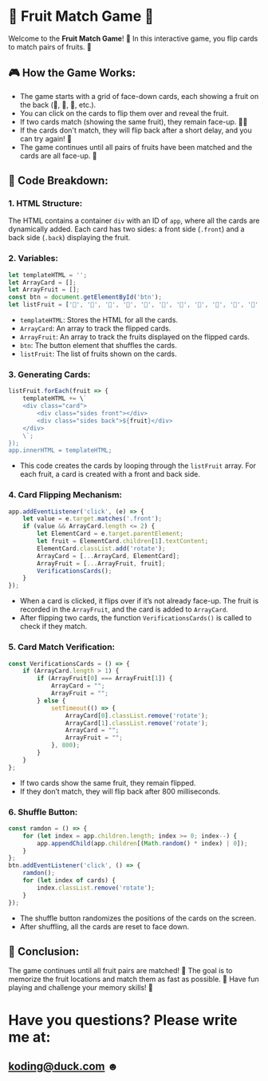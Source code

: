 
# 🍎 Fruit Match Game 🍓

Welcome to the **Fruit Match Game**! 🍍 In this interactive game, you flip cards to match pairs of fruits. 🍌

## 🎮 How the Game Works:

- The game starts with a grid of face-down cards, each showing a fruit on the back (🍎, 🍓, 🍍, etc.).
- You can click on the cards to flip them over and reveal the fruit.
- If two cards match (showing the same fruit), they remain face-up. 🍇🍍
- If the cards don't match, they will flip back after a short delay, and you can try again! 🍊
- The game continues until all pairs of fruits have been matched and the cards are all face-up. 🍏

## 🍓 Code Breakdown:

### 1. **HTML Structure**:
The HTML contains a container `div` with an ID of `app`, where all the cards are dynamically added. Each card has two sides: a front side (`.front`) and a back side (`.back`) displaying the fruit.

### 2. **Variables**:
```javascript
let templateHTML = '';
let ArrayCard = [];
let ArrayFruit = [];
const btn = document.getElementById('btn');
let listFruit = ['🍓', '🍌', '🍎', '🍇', '🍎', '🍍', '🍓', '🍉', '🍉', '🍇', '🍌', '🍍'];
```
- `templateHTML`: Stores the HTML for all the cards.
- `ArrayCard`: An array to track the flipped cards.
- `ArrayFruit`: An array to track the fruits displayed on the flipped cards.
- `btn`: The button element that shuffles the cards.
- `listFruit`: The list of fruits shown on the cards.

### 3. **Generating Cards**:
```javascript
listFruit.forEach(fruit => {
    templateHTML += \`
    <div class="card">
        <div class="sides front"></div>
        <div class="sides back">${fruit}</div>
    </div>
    \`;
});
app.innerHTML = templateHTML;
```
- This code creates the cards by looping through the `listFruit` array. For each fruit, a card is created with a front and back side.

### 4. **Card Flipping Mechanism**:
```javascript
app.addEventListener('click', (e) => {
    let value = e.target.matches('.front');
    if (value && ArrayCard.length <= 2) {
        let ElementCard = e.target.parentElement;
        let fruit = ElementCard.children[1].textContent;
        ElementCard.classList.add('rotate');
        ArrayCard = [...ArrayCard, ElementCard];
        ArrayFruit = [...ArrayFruit, fruit];
        VerificationsCards();
    }
});
```
- When a card is clicked, it flips over if it’s not already face-up. The fruit is recorded in the `ArrayFruit`, and the card is added to `ArrayCard`.
- After flipping two cards, the function `VerificationsCards()` is called to check if they match.

### 5. **Card Match Verification**:
```javascript
const VerificationsCards = () => {
    if (ArrayCard.length > 1) {
        if (ArrayFruit[0] === ArrayFruit[1]) {
            ArrayCard = "";
            ArrayFruit = "";
        } else {
            setTimeout(() => {
                ArrayCard[0].classList.remove('rotate');
                ArrayCard[1].classList.remove('rotate');
                ArrayCard = "";
                ArrayFruit = "";
            }, 800);
        }
    }
};
```
- If two cards show the same fruit, they remain flipped.
- If they don’t match, they will flip back after 800 milliseconds.

### 6. **Shuffle Button**:
```javascript
const ramdon = () => {
    for (let index = app.children.length; index >= 0; index--) {
        app.appendChild(app.children[(Math.random() * index) | 0]);
    }
};
btn.addEventListener('click', () => {
    ramdon();
    for (let index of cards) {
        index.classList.remove('rotate');
    }
});
```
- The shuffle button randomizes the positions of the cards on the screen.
- After shuffling, all the cards are reset to face down.

## 🍊 Conclusion:

The game continues until all fruit pairs are matched! 🍏 The goal is to memorize the fruit locations and match them as fast as possible. 🍎 Have fun playing and challenge your memory skills! 🧠

# Have you questions? Please write me at:

## koding@duck.com ☻